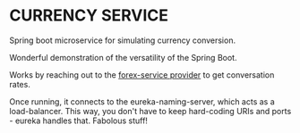 # CURRENCY SERVICE
Spring boot microservice for simulating currency conversion.

Wonderful demonstration of the versatility of the Spring Boot.

Works by reaching out to the [forex-service provider](https://github.com/teamlead-agbaje/forex-service) to get conversation rates.

Once running, it connects to the eureka-naming-server, which acts as a load-balancer. This way, you don't have to keep hard-coding URIs and ports - eureka handles that. Fabolous stuff!
